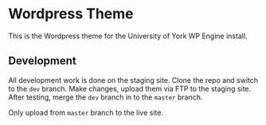 # Wordpress Theme

This is the Wordpress theme for the University of York WP Engine install.

## Development

All development work is done on the staging site. Clone the repo and switch to the `dev` branch. Make changes, upload them via FTP to the staging site. After testing, merge the `dev` branch in to the `master` branch.

Only upload from `master` branch to the live site.
